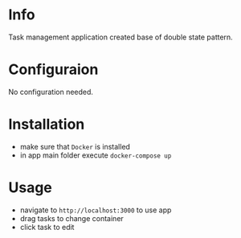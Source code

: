Info
==========
Task management application created base of double state pattern. 

Configuraion
==========
No configuration needed.

Installation
==========
* make sure that `Docker` is installed
* in app main folder execute `docker-compose up`

Usage
==========
* navigate to `http://localhost:3000` to use app
* drag tasks to change container
* click task to edit
  

